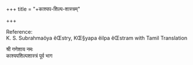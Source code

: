 +++
title = "+काश्यप-शिल्प-शास्त्रम्"

+++

Reference:  
K. S. Subrahmaöya êŒstry, KŒ§yapa êilpa êŒstram with Tamil Translation

श्री गणेशाय नमः  
काश्यपशिल्पशास्त्रं पूर्व भाग  
